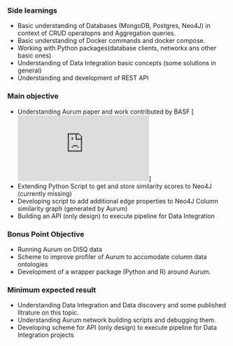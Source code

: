 ### Side learnings
* Basic understanding of Databases (MongoDB, Postgres, Neo4J) in context of CRUD operatopns and Aggregation queries.
* Basic understanding of Docker commands and docker compose.
* Working with Python packages(database clients, networkx ans other basic ones)
* Understanding of Data Integration basic concepts (some solutions in general)
* Understanding and development of REST API

### Main objective
* Understanding Aurum paper and work contributed by BASF [![link](https://github.com/mitdbg/aurum-datadiscovery/blob/master/knowledgerepr/fieldnetwork.py)]
* Extending Python Script to get and store similarity scores to Neo4J (currently missing)
* Developing script to add additional edge properties to Neo4J Column similarity graph (generated by Aurum) 
* Building an API (only design) to execute pipeline for Data Integration

### Bonus Point Objective
* Running Aurum on DISQ data
* Scheme to improve profiler of Aurum to accomodate column data ontologies
* Development of a wrapper package (Python and R) around Aurum.

### Minimum expected result
* Understanding Data Integration and Data discovery and some published litrature on this topic.
* Understanding Aurum network building scripts and debugging them.
* Developing scheme for API (only design) to execute pipeline for Data Integration projects
